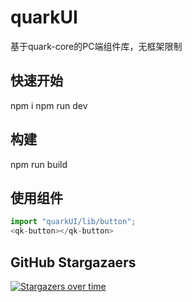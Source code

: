 # quarkUI
基于quark-core的PC端组件库，无框架限制

## 快速开始
npm i
npm run dev

## 构建
npm run build

## 使用组件
```javascript
import "quarkUI/lib/button";
<qk-button></qk-button>
```


## GitHub Stargazaers
[![Stargazers over time](https://starchart.cc/juleide/quarkUI.svg)](https://starchart.cc/juleide/quarkUI)
